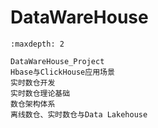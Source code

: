 # DataWareHouse

```{toctree}
:maxdepth: 2

DataWareHouse_Project
Hbase与ClickHouse应用场景
实时数仓开发
实时数仓理论基础
数仓架构体系
离线数仓、实时数仓与Data Lakehouse
```